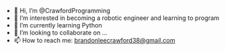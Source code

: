 - 👋 Hi, I’m @CrawfordProgramming
- 👀 I’m interested in becoming a robotic engineer and learning to program 
- 🌱 I’m currently learning Python 
- 💞️ I’m looking to collaborate on ...
- 📫 How to reach me: brandonleecrawford38@gmail.com

<!---
CrawfordProgramming/CrawfordProgramming is a ✨ special ✨ repository because its `README.md` (this file) appears on your GitHub profile.
You can click the Preview link to take a look at your changes.
--->
